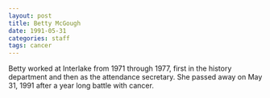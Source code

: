 ```yaml
---
layout: post
title: Betty McGough
date: 1991-05-31
categories: staff
tags: cancer
---
```

Betty worked at Interlake from 1971 through 1977, first in the history department and then as the attendance secretary. She passed away on May 31, 1991 after a year long battle with cancer.


